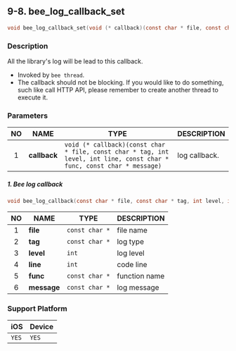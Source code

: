 ## 9-8. bee_log_callback_set

```c
void bee_log_callback_set(void (* callback)(const char * file, const char * tag, int level, int line, const char * func, const char * message));
```

### Description

All the library's log will be lead to this callback.

* Invoked by `bee thread`.
* The callback should not be blocking. If you would like to do something, such like call HTTP API, please remember to create another thread to execute it.

### Parameters

| NO | NAME | TYPE | DESCRIPTION |
| :---: | --- | --- | --- |
| 1 | **callback** | `void (* callback)(const char * file, const char * tag, int level, int line, const char * func, const char * message)` | log callback. |

##### 1. Bee log callback

```c
void bee_log_callback(const char * file, const char * tag, int level, int line, const char * func, const char * message);
```
| NO | NAME | TYPE | DESCRIPTION |
| :---: | --- | --- | --- |
| 1 | **file** | `const char *` | file name |
| 2 | **tag** | `const char *` | log type |
| 3 | **level** | `int` | log level |
| 4 | **line** | `int` | code line |
| 5 | **func** | `const char *` | function name |
| 6 | **message** | `const char *` | log message |

### Support Platform

| iOS | Device |
| --- | --- |
| `YES` | `YES` |
